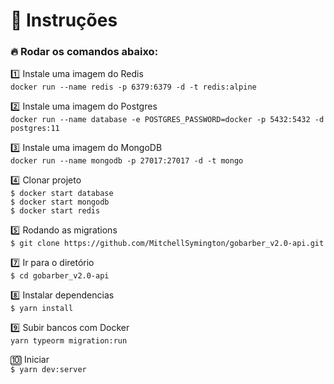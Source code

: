 # :notebook_with_decorative_cover: Instruções

### :fire: Rodar os comandos abaixo:

:one: Instale uma imagem do Redis</br>
`docker run --name redis -p 6379:6379 -d -t redis:alpine`

:two: Instale uma imagem do Postgres</br>
`docker run --name database -e POSTGRES_PASSWORD=docker -p 5432:5432 -d postgres:11`

:three: Instale uma imagem do MongoDB</br>
`docker run --name mongodb -p 27017:27017 -d -t mongo`

:four: Clonar projeto</br>
`$ docker start database`</br>
`$ docker start mongodb`</br>
`$ docker start redis`</br>

:five: Rodando as migrations</br>
`$ git clone https://github.com/MitchellSymington/gobarber_v2.0-api.git`

:seven: Ir para o diretório </br>
`$ cd gobarber_v2.0-api`

:eight: Instalar dependencias</br>
`$ yarn install`

:nine: Subir bancos com Docker</br>
`yarn typeorm migration:run`

:keycap_ten: Iniciar</br>
`$ yarn dev:server`</br>


